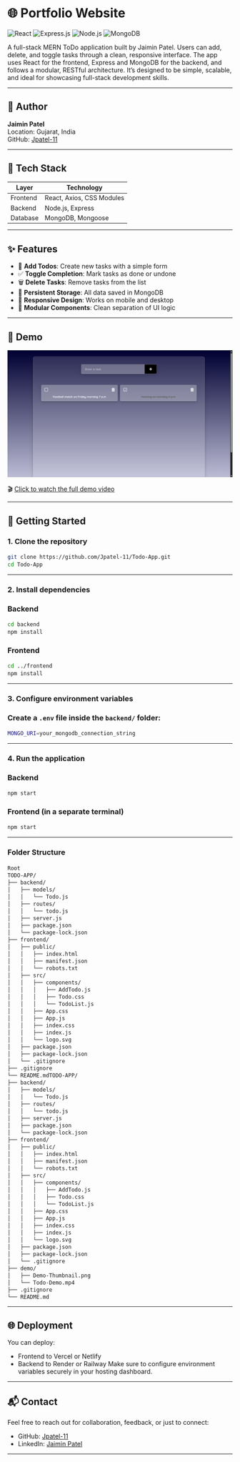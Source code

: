 # 🌐 Portfolio Website

![React](https://img.shields.io/badge/Frontend-React-blue)
![Express.js](https://img.shields.io/badge/Backend-Express.js-lightgrey)
![Node.js](https://img.shields.io/badge/Runtime-Node.js-green)
![MongoDB](https://img.shields.io/badge/Database-MongoDB-brightgreen)

A full-stack MERN ToDo application built by Jaimin Patel. Users can add, delete, and toggle tasks through a clean, responsive interface. The app uses React for the frontend, Express and MongoDB for the backend, and follows a modular, RESTful architecture. It’s designed to be simple, scalable, and ideal for showcasing full-stack development skills.

---

## 👤 Author

**Jaimin Patel**  
Location: Gujarat, India  
GitHub: [Jpatel-11](https://github.com/Jpatel-11)

---

## 🧰 Tech Stack

| Layer          | Technology                   |
|----------------|------------------------------|
| Frontend       | React, Axios, CSS Modules    |
| Backend        | Node.js, Express             |
| Database       | MongoDB, Mongoose            |

---

## ✨ Features

- 📝 **Add Todos**: Create new tasks with a simple form
- ✅ **Toggle Completion**: Mark tasks as done or undone  
- 🗑️ **Delete Tasks**: Remove tasks from the list
- 🔄 **Persistent Storage**: All data saved in MongoDB
- 📱 **Responsive Design**: Works on mobile and desktop
- 🔧 **Modular Components**: Clean separation of UI logic

---

## 🎥 Demo

![Todo App Preview](./demo/Demo-Thumbnail.png)

🎬 [Click to watch the full demo video](./demo/Todo-Demo.mp4)

---

## 🚀 Getting Started

### 1. Clone the repository

```bash
git clone https://github.com/Jpatel-11/Todo-App.git
cd Todo-App
```

---

### 2. Install dependencies
### Backend
```bash
cd backend
npm install
```
### Frontend
```bash
cd ../frontend
npm install
```

---

### 3. Configure environment variables
### Create a `.env` file inside the `backend/` folder:
```bash
MONGO_URI=your_mongodb_connection_string
```

---

### 4. Run the application
### Backend
```bash
npm start
```
### Frontend (in a separate terminal)
```bash
npm start
```

---

### Folder Structure
```plaintext
Root
TODO-APP/
├── backend/
│   ├── models/
│   │   └── Todo.js
│   ├── routes/
│   │   └── todo.js
│   ├── server.js
│   ├── package.json
│   └── package-lock.json
├── frontend/
│   ├── public/
│   │   ├── index.html
│   │   ├── manifest.json
│   │   └── robots.txt
│   ├── src/
│   │   ├── components/
│   │   │   ├── AddTodo.js
│   │   │   ├── Todo.css
│   │   │   └── TodoList.js
│   │   ├── App.css
│   │   ├── App.js
│   │   ├── index.css
│   │   ├── index.js
│   │   └── logo.svg
│   ├── package.json
│   ├── package-lock.json
│   └── .gitignore
├── .gitignore
└── README.mdTODO-APP/
├── backend/
│   ├── models/
│   │   └── Todo.js
│   ├── routes/
│   │   └── todo.js
│   ├── server.js
│   ├── package.json
│   └── package-lock.json
├── frontend/
│   ├── public/
│   │   ├── index.html
│   │   ├── manifest.json
│   │   └── robots.txt
│   ├── src/
│   │   ├── components/
│   │   │   ├── AddTodo.js
│   │   │   ├── Todo.css
│   │   │   └── TodoList.js
│   │   ├── App.css
│   │   ├── App.js
│   │   ├── index.css
│   │   ├── index.js
│   │   └── logo.svg
│   ├── package.json
│   ├── package-lock.json
│   └── .gitignore
├── demo/
│   ├── Demo-Thumbnail.png
│   └── Todo-Demo.mp4
├── .gitignore
└── README.md
```

---

## 🌐 Deployment
You can deploy:
-	Frontend to Vercel or Netlify
- 	Backend to Render or Railway
Make sure to configure environment variables securely in your hosting dashboard.

---

## 📬 Contact
Feel free to reach out for collaboration, feedback, or just to connect:

- GitHub: [Jpatel-11](https://github.com/Jpatel-11)
- LinkedIn: [Jaimin Patel](https://www.linkedin.com/in/jaimin-patel-b2a7a0344)

---